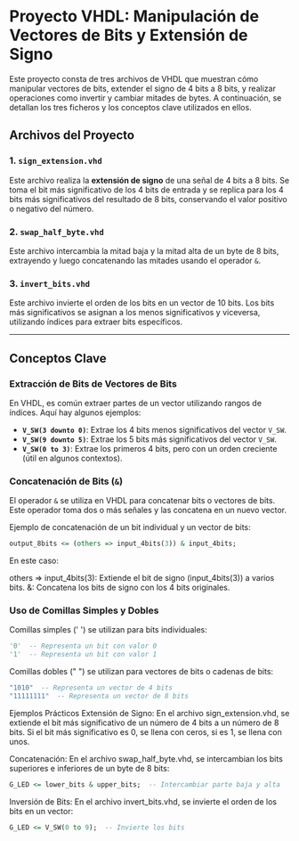 # Proyecto VHDL: Manipulación de Vectores de Bits y Extensión de Signo

Este proyecto consta de tres archivos de VHDL que muestran cómo manipular vectores de bits, extender el signo de 4 bits a 8 bits, y realizar operaciones como invertir y cambiar mitades de bytes. A continuación, se detallan los tres ficheros y los conceptos clave utilizados en ellos.

## Archivos del Proyecto

### 1. `sign_extension.vhd`
Este archivo realiza la **extensión de signo** de una señal de 4 bits a 8 bits. Se toma el bit más significativo de los 4 bits de entrada y se replica para los 4 bits más significativos del resultado de 8 bits, conservando el valor positivo o negativo del número.

### 2. `swap_half_byte.vhd`
Este archivo intercambia la mitad baja y la mitad alta de un byte de 8 bits, extrayendo y luego concatenando las mitades usando el operador `&`.

### 3. `invert_bits.vhd`
Este archivo invierte el orden de los bits en un vector de 10 bits. Los bits más significativos se asignan a los menos significativos y viceversa, utilizando índices para extraer bits específicos.

---

## Conceptos Clave

### Extracción de Bits de Vectores de Bits
En VHDL, es común extraer partes de un vector utilizando rangos de índices. Aquí hay algunos ejemplos:

- **`V_SW(3 downto 0)`**: Extrae los 4 bits menos significativos del vector `V_SW`.
- **`V_SW(9 downto 5)`**: Extrae los 5 bits más significativos del vector `V_SW`.
- **`V_SW(0 to 3)`**: Extrae los primeros 4 bits, pero con un orden creciente (útil en algunos contextos).

### Concatenación de Bits (`&`)
El operador `&` se utiliza en VHDL para concatenar bits o vectores de bits. Este operador toma dos o más señales y las concatena en un nuevo vector.

Ejemplo de concatenación de un bit individual y un vector de bits:

```vhdl
output_8bits <= (others => input_4bits(3)) & input_4bits;
```

En este caso:

others => input_4bits(3): Extiende el bit de signo (input_4bits(3)) a varios bits.
&: Concatena los bits de signo con los 4 bits originales.

### Uso de Comillas Simples y Dobles

Comillas simples (' ') se utilizan para bits individuales:

```vhdl
'0'  -- Representa un bit con valor 0
'1'  -- Representa un bit con valor 1
```

Comillas dobles (" ") se utilizan para vectores de bits o cadenas de bits:

```vhdl
"1010"  -- Representa un vector de 4 bits
"11111111"  -- Representa un vector de 8 bits
```

Ejemplos Prácticos
Extensión de Signo: En el archivo sign_extension.vhd, se extiende el bit más significativo de un número de 4 bits a un número de 8 bits. Si el bit más significativo es 0, se llena con ceros, si es 1, se llena con unos.

Concatenación: En el archivo swap_half_byte.vhd, se intercambian los bits superiores e inferiores de un byte de 8 bits:

```vhdl
G_LED <= lower_bits & upper_bits;  -- Intercambiar parte baja y alta
```

Inversión de Bits: En el archivo invert_bits.vhd, se invierte el orden de los bits en un vector:

```vhdl
G_LED <= V_SW(0 to 9);  -- Invierte los bits
```
